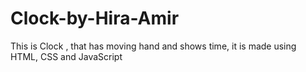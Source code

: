 # Clock-by-Hira-Amir
This is Clock , that has moving hand and shows time, it is made using HTML, CSS and JavaScript 
